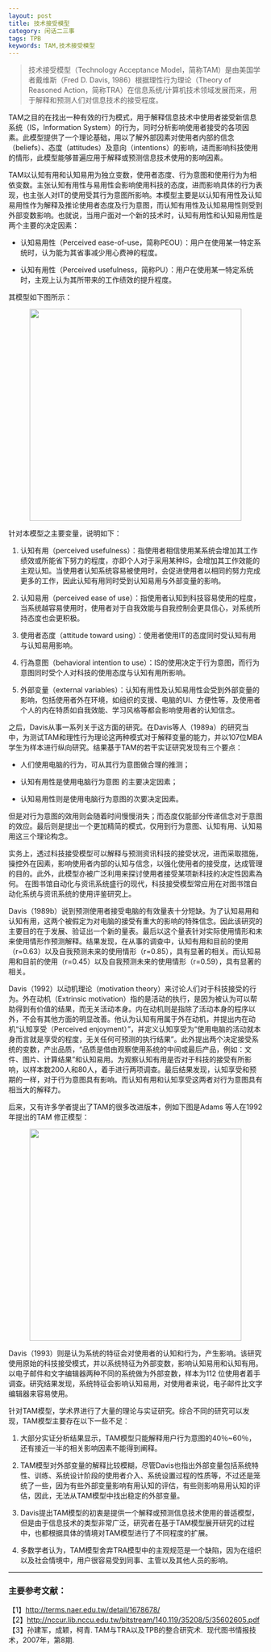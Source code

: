 ```yaml
---
layout: post
title: 技术接受模型
category: 闲话二三事
tags: TPB
keywords: TAM,技术接受模型
---
```


> 技术接受模型（Technology Acceptance Model，简称TAM）是由美国学者戴维斯（Fred D. Davis, 1986）根据理性行为理论（Theory of Reasoned Action，简称TRA）在信息系统/计算机技术领域发展而来，用于解释和预测人们对信息技术的接受程度。

TAM之目的在找出一种有效的行为模式，用于解释信息技术中使用者接受新信息系统（IS，Information System）的行为，同时分析影响使用者接受的各项因素。此模型提供了一个理论基础，用以了解外部因素对使用者内部的信念（beliefs）、态度（attitudes）及意向（intentions）的影响，进而影响科技使用的情形，此模型能够普遍应用于解释或预测信息技术使用的影响因素。

TAM以认知有用和认知易用为独立变数，使用者态度、行为意图和使用行为为相依变数。主张认知有用性与易用性会影响使用科技的态度，进而影响具体的行为表现，也主张人对IT的使用受其行为意图所影响。本模型主要是以认知有用性及认知易用性作为解释及推论使用者态度及行为意图，而认知有用性及认知易用性则受到外部变数影响。也就说，当用户面对一个新的技术时，认知有用性和认知易用性是两个主要的决定因素：

- 认知易用性（Perceived ease-of-use，简称PEOU）：用户在使用某一特定系统时，认为能为其省事减少用心费神的程度。

- 认知有用性（Perceived usefulness，简称PU）：用户在使用某一特定系统时，主观上认为其所带来的工作绩效的提升程度。

其模型如下图所示：

<p align="center">
<img src="https://fzuo.github.io/assets/img/TAM01.png" width="420">
</p>

针对本模型之主要变量，说明如下：

1. 认知有用（perceived usefulness）：指使用者相信使用某系统会增加其工作绩效或所能省下努力的程度，亦即个人对于采用某种IS，会增加其工作效能的主观认知。当使用者认知系统容易被使用时，会促进使用者以相同的努力完成更多的工作，因此认知有用同时受到认知易用与外部变量的影响。

2. 认知易用（perceived ease of use）：指使用者认知到科技容易使用的程度，当系统越容易使用时，使用者对于自我效能与自我控制会更具信心，对系统所持态度也会更积极。

3. 使用者态度（attitude toward using）：使用者使用IT的态度同时受认知有用与认知易用影响。

4. 行為意图（behavioral intention to use）：IS的使用决定于行为意图，而行为意图同时受个人对科技的使用态度与认知有用所影响。

5. 外部变量（external variables）：认知有用性及认知易用性会受到外部变量的影响，包括使用者外在环境，如组织的支援、电脑的UI、方便性等，及使用者个人的内在特质如自我效能、学习风格等都会影响使用者的认知信念。

之后，Davis从事一系列关于这方面的研究。在Davis等人（1989a）的研究当中，为测试TAM和理性行为理论这两种模式对于解释变量的能力，并以107位MBA学生为样本进行纵向研究。结果基于TAM的若干实证研究发现有三个要点：

- 人们使用电脑的行为，可从其行为意图做合理的推测；

- 认知有用性是使用电脑行为意图 的主要决定因素；

- 认知易用性则是使用电脑行为意图的次要决定因素。

但是对行为意图的效用则会随着时间慢慢消失；而态度仅能部分传递信念对于意图的效应。最后则是提出一个更加精简的模式，仅用到行为意图、认知有用、认知易用这三个理论构念。

实务上，透过科技接受模型可以解释与预测资讯科技的接受状况，进而采取措施，操控外在因素，影响使用者内部的认知与信念，以强化使用者的接受度，达成管理的目的。此外，此模型亦被广泛利用来探讨使用者接受某项新科技的决定性因素為何。 在图书馆自动化与资讯系统盛行的现代，科技接受模型常应用在对图书馆自动化系统与资讯系统的使用评鉴研究上。

Davis（1989b）说到预测使用者接受电脑的有效量表十分短缺。为了认知易用和认知有用，这两个被假定为对电脑的接受有重大的影响的特殊信念。因此该研究的主要目的在于发展、验证出一个新的量表。最后以这个量表针对实际使用情形和未来使用情形作预测解释。结果发现，在从事的调查中，认知有用和目前的使用（r=0.63）以及自我预测未来的使用情形（r=0.85），具有显著的相关。而认知易用和目前的使用（r=0.45）以及自我预测未来的使用情形（r=0.59），具有显著的相关。

Davis（1992）以动机理论（motivation theory）来讨论人们对于科技接受的行为。外在动机（Extrinsic motivation）指的是活动的执行，是因为被认为可以帮助得到有价值的结果，而无关活动本身。内在动机则是指除了活动本身的程序以外，不会有其他方面的明显改善。他认为认知有用属于外在动机，并提出内在动机“认知享受（Perceived enjoyment）”，并定义认知享受为“使用电脑的活动就本身而言就是享受的程度，无关任何可预测的执行结果”。此外提出两个决定接受系统的变数，产出品质，“品质是借由观察使用系统的中间或最后产品，例如：文件、图片、计算结果”和认知易用。为观察认知有用是否对于科技的接受有所影响，以样本数200人和80人，着手进行两项调查。最后结果发现，认知享受和预期的一样，对于行为意图具有影响。而认知有用和认知享受这两者对行为意图具有相当大的解释力。

后来，又有许多学者提出了TAM的很多改进版本，例如下图是Adams 等人在1992年提出的TAM 修正模型：

<p align="center">
<img src="https://fzuo.github.io/assets/img/TAM02.png" width="420">
</p>

Davis（1993）则是认为系统的特征会对使用者的认知和行为，产生影响。该研究使用原始的科技接受模式，并以系统特征为外部变数，影响认知易用和认知有用。以电子邮件和文字编辑器两种不同的系统做为外部变数，样本为112
位使用者着手调查。研究结果发现，系统特征会影响认知易用，对使用者来说，电子邮件比文字编辑器来容易使用。

针对TAM模型，学术界进行了大量的理论与实证研究。综合不同的研究可以发现，TAM模型主要存在以下一些不足：

1. 大部分实证分析结果显示，TAM模型只能解释用户行为意图的40％~60％，还有接近一半的相关影响因素不能得到阐释。

2. TAM模型对外部变量的解释比较模糊，尽管Davis也指出外部变量包括系统特性、训练、系统设计阶段的使用者介入、系统设置过程的性质等，不过还是笼统了一些，因为有些外部变量影响有用认知的评估，有些则影响易用认知的评估，因此，无法从TAM模型中找出稳定的外部变量。

3. Davis提出TAM模型的初衷是提供一个解释或预测信息技术使用的普适模型，但是由于信息技术的类型非常广泛，研究者在基于TAM模型展开研究的过程中，也都根据具体的情境对TAM模型进行了不同程度的扩展。

4. 多数学者认为，TAM模型舍弃TRA模型中的主观规范是一个缺陷，因为在组织以及社会情境中，用户很容易受到同事、主管以及其他人员的影响。<br>


----------------------
### 主要参考文献：

【1】http://terms.naer.edu.tw/detail/1678678/<br>
【2】http://nccur.lib.nccu.edu.tw/bitstream/140.119/35208/5/35602605.pdf<br>
【3】孙建军，成颖，柯青. TAM与TRA以及TPB的整合研究术.  现代图书情报技术，2007年，第8期.<br>


